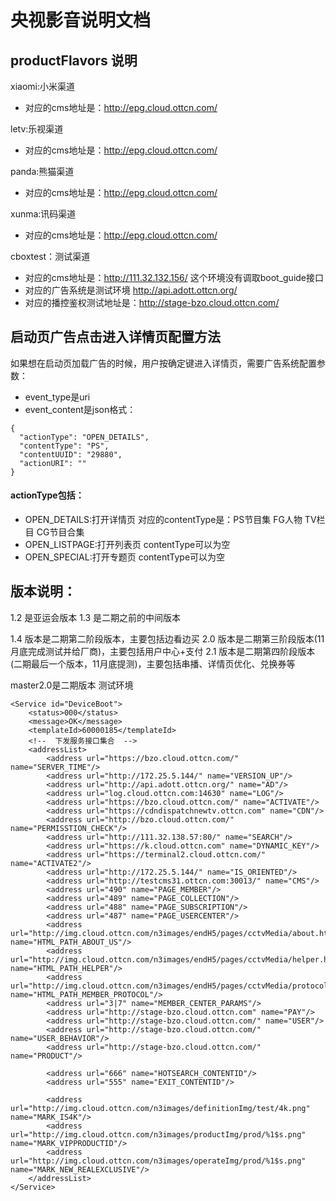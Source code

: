 # 央视影音说明文档

## productFlavors 说明
xiaomi:小米渠道
* 对应的cms地址是：http://epg.cloud.ottcn.com/

letv:乐视渠道
* 对应的cms地址是：http://epg.cloud.ottcn.com/

panda:熊猫渠道
* 对应的cms地址是：http://epg.cloud.ottcn.com/

xunma:讯码渠道
* 对应的cms地址是：http://epg.cloud.ottcn.com/

cboxtest：测试渠道
* 对应的cms地址是：http://111.32.132.156/ 这个环境没有调取boot_guide接口
* 对应的广告系统是测试环境 http://api.adott.ottcn.org/
* 对应的播控鉴权测试地址是：http://stage-bzo.cloud.ottcn.com/

## 启动页广告点击进入详情页配置方法 ##
如果想在启动页加载广告的时候，用户按确定键进入详情页，需要广告系统配置参数：
* event_type是uri
* event_content是json格式：
```
{ 
  "actionType": "OPEN_DETAILS",
  "contentType": "PS",
  "contentUUID": "29880",
  "actionURI": ""
}
```
#### actionType包括：
* OPEN_DETAILS:打开详情页 对应的contentType是：PS节目集 FG人物 TV栏目 CG节目合集
* OPEN_LISTPAGE:打开列表页 contentType可以为空
* OPEN_SPECIAL:打开专题页  contentType可以为空


## 版本说明：
1.2 是亚运会版本
1.3 是二期之前的中间版本

1.4 版本是二期第二阶段版本，主要包括边看边买
2.0 版本是二期第三阶段版本(11月底完成测试并给厂商)，主要包括用户中心+支付
2.1 版本是二期第四阶段版本(二期最后一个版本，11月底提测)，主要包括串播、详情页优化、兑换券等

master2.0是二期版本
测试环境
```
<Service id="DeviceBoot">
    <status>000</status>
    <message>OK</message>
    <templateId>60000185</templateId>
    <!--  下发服务接口集合  -->
    <addressList>
        <address url="https://bzo.cloud.ottcn.com/" name="SERVER_TIME"/>
        <address url="http://172.25.5.144/" name="VERSION_UP"/>
        <address url="http://api.adott.ottcn.org/" name="AD"/>
        <address url="log.cloud.ottcn.com:14630" name="LOG"/>
        <address url="https://bzo.cloud.ottcn.com/" name="ACTIVATE"/>
        <address url="https://cdndispatchnewtv.ottcn.com" name="CDN"/>
        <address url="http://bzo.cloud.ottcn.com/" name="PERMISSTION_CHECK"/>
        <address url="http://111.32.138.57:80/" name="SEARCH"/>
        <address url="https://k.cloud.ottcn.com" name="DYNAMIC_KEY"/>
        <address url="https://terminal2.cloud.ottcn.com/" name="ACTIVATE2"/>
        <address url="http://172.25.5.144/" name="IS_ORIENTED"/>
        <address url="http://testcms31.ottcn.com:30013/" name="CMS"/>
        <address url="490" name="PAGE_MEMBER"/>
        <address url="489" name="PAGE_COLLECTION"/>
        <address url="488" name="PAGE_SUBSCRIPTION"/>
        <address url="487" name="PAGE_USERCENTER"/>
        <address url="http://img.cloud.ottcn.com/n3images/endH5/pages/cctvMedia/about.html" name="HTML_PATH_ABOUT_US"/>
        <address url="http://img.cloud.ottcn.com/n3images/endH5/pages/cctvMedia/helper.html" name="HTML_PATH_HELPER"/>
        <address url="http://img.cloud.ottcn.com/n3images/endH5/pages/cctvMedia/protocol.html" name="HTML_PATH_MEMBER_PROTOCOL"/>
        <address url="3|7" name="MEMBER_CENTER_PARAMS"/>
        <address url="http://stage-bzo.cloud.ottcn.com" name="PAY"/>
        <address url="http://stage-bzo.cloud.ottcn.com/" name="USER"/>
        <address url="http://stage-bzo.cloud.ottcn.com/" name="USER_BEHAVIOR"/>
        <address url="http://stage-bzo.cloud.ottcn.com/" name="PRODUCT"/>
        
        <address url="666" name="HOTSEARCH_CONTENTID"/>
        <address url="555" name="EXIT_CONTENTID"/>
        
        <address url="http://img.cloud.ottcn.com/n3images/definitionImg/test/4k.png" name="MARK_IS4K"/>
        <address url="http://img.cloud.ottcn.com/n3images/productImg/prod/%1$s.png" name="MARK_VIPPRODUCTID"/>
        <address url="http://img.cloud.ottcn.com/n3images/operateImg/prod/%1$s.png" name="MARK_NEW_REALEXCLUSIVE"/>
    </addressList>
</Service>
```